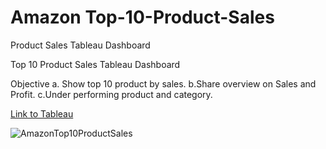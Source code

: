 # Amazon Top-10-Product-Sales
Product Sales Tableau Dashboard 
 
Top 10 Product Sales Tableau Dashboard

Objective
a. Show top 10 product by sales.
b.Share overview on Sales and Profit.
c.Under performing product and category.

[Link to Tableau](https://public.tableau.com/app/profile/sajal.jain4190/viz/Top10ProductSalesDashboardColoured/Dashboard1)

![AmazonTop10ProductSales](https://user-images.githubusercontent.com/106689439/212522845-402046f5-4039-4cf2-aa66-8dff4c12e360.jpg)

